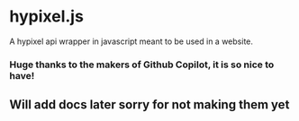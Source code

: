 # hypixel.js
A hypixel api wrapper in javascript meant to be used in a website.

### Huge thanks to the makers of Github Copilot, it is so nice to have!

## Will add docs later sorry for not making them yet
